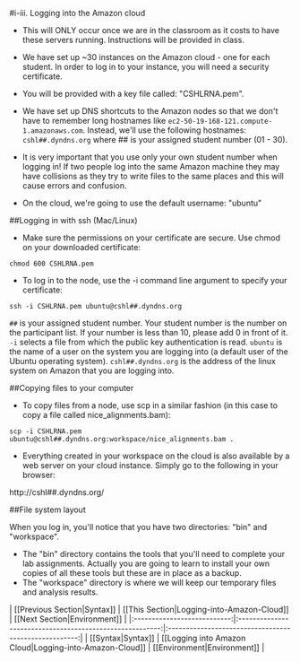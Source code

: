 #i-iii. Logging into the Amazon cloud

* This will ONLY occur once we are in the classroom as it costs to have these servers running. Instructions will be provided in class.
* We have set up ~30 instances on the Amazon cloud - one for each student. In order to log in to your instance, you will need a security certificate. 
 * You will be provided with a key file called: "CSHLRNA.pem". 

* We have set up DNS shortcuts to the Amazon nodes so that we don't have to remember long hostnames like `ec2-50-19-168-121.compute-1.amazonaws.com`. Instead, we'll use the following hostnames: `cshl##.dyndns.org` where ## is your assigned student number (01 - 30).

* It is very important that you use only your own student number when logging in!  If two people log into the same Amazon machine they may have collisions as they try to write files to the same places and this will cause errors and confusion.

* On the cloud, we're going to use the default username: "ubuntu"

##Logging in with ssh (Mac/Linux)

* Make sure the permissions on your certificate are secure. Use chmod on your downloaded certificate:

```
chmod 600 CSHLRNA.pem
```

* To log in to the node, use the -i command line argument to specify your certificate:

```
ssh -i CSHLRNA.pem ubuntu@cshl##.dyndns.org
```

`##` is your assigned student number. Your student number is the number on the participant list. If your number is less than 10, please add 0 in front of it.  `-i` selects a file from which the public key authentication is read.  `ubuntu` is the name of a user on the system you are logging into (a default user of the Ubuntu operating system). `cshl##.dyndns.org` is the address of the linux system on Amazon that you are logging into.   

##Copying files to your computer

* To copy files from a node, use scp in a similar fashion (in this case to copy a file called nice_alignments.bam):

```
scp -i CSHLRNA.pem ubuntu@cshl##.dyndns.org:workspace/nice_alignments.bam .
```

* Everything created in your workspace on the cloud is also available by a web server on your cloud instance.  Simply go to the following in your browser:

http://cshl##.dyndns.org/

##File system layout

When you log in, you'll notice that you have two directories: "bin" and "workspace".

* The "bin" directory contains the tools that you'll need to complete your lab assignments. Actually you are going to learn to install your own copies of all these tools but these are in place as a backup.
* The "workspace" directory is where we will keep our temporary files and analysis results. 

| [[Previous Section|Syntax]] | [[This Section|Logging-into-Amazon-Cloud]]               | [[Next Section|Environment]]        |
|:---------------------------:|:--------------------------------------------------------:|:-----------------------------------------------------:|
| [[Syntax|Syntax]]           | [[Logging into Amazon Cloud|Logging-into-Amazon-Cloud]]  | [[Environment|Environment]]  |